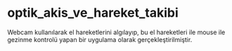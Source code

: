 # optik_akis_ve_hareket_takibi
 Webcam kullanılarak el hareketlerini algılayıp, bu el hareketleri ile mouse ile gezinme kontrolü yapan bir uygulama olarak gerçekleştirilmiştir.
